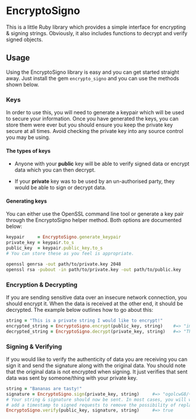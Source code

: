 # EncryptoSigno

This is a little Ruby library which provides a simple interface for
encrypting & signing strings. Obviously, it also includes functions
to decrypt and verify signed objects.

## Usage

Using the EncryptoSigno library is easy and you can get started straight
away. Just install the gem `encrypto_signo` and you can use the methods
shown below.

### Keys

In order to use this, you will need to generate a keypair which will be
used to secure your information. Once you have generated the keys, you
can store them were ever but you should ensure you keep the private key
secure at all times. Avoid checking the private key into any source 
control you may be using.

#### The types of keys

* Anyone with your **public** key will be able to verify signed data or
encrypt data which you can then decrypt.

* If your **private** key was to be used by an un-authorised party, they
would be able to sign or decrypt data.

#### Generating keys

You can either use the OpenSSL command line tool or generate a key pair 
through the EncryptoSigno helper method. Both options are documented below:

```ruby
keypair     = EncryptoSigno.generate_keypair
private_key = keypair.to_s
public_key  = keypair.public_key.to_s
# You can store these as you feel is appropriate.
```

```bash
openssl genrsa -out path/to/private.key 2048
openssl rsa -pubout -in path/to/private.key -out path/to/public.key
```

### Encryption & Decrypting

If you are sending sensitive data over an insecure network connection, you
should encrypt it. When the data is received at the other end, it should be
decrypted. The example below outlines how to go about this:

```ruby
string = "This is a private string I would like to encrypt!"
encrypted_string = EncryptoSigno.encrypt(public_key, string)    #=> "imeic8XDDJ0hcTisZIkRUHj5xgUtohfgOYg38lX7c82rAgj1Mu1Qz7bTV29v\nK9D89wKVNaSqmzQHsjMxH360FVb8H0k7t0Q11QahLeDVzlpwb3UxyHz/aNBB\nQ3/ZoZ6P0p3dT61g7Ogb5/6JNVPerewUYngTVOG/pVC+zNAOJ0I=\n|z2h4I2PZLHqNq+FCF/9ryQ=="
decrypted_string = EncryptoSigno.decrypt(private_key, string)   #=> "This is a private string I would like to encrypt!"
```

### Signing & Verifying

If you would like to verify the authenticity of data you are receiving you
can sign it and send the signature along with the original data. You should
note that the original data is not encrypted when signing. It just verifies that
sent data was sent by someone/thing with your private key.

```ruby
string = "Bananas are tasty!"
signature = EncryptoSigno.sign(private_key, string)     #=> "ogolcwG8/+Mfk5Aor1sa+YiWQG4O9qkNqrMOQVEOCHz1YUuZCuQyAEW2lNHl\nTMoURYEYcTdzb08rPbo8uhIbhQvCTLgr6T9aK46VSwwtAH5z14baa2eCxcba\nDdgnFMLg62LE+cbAYJz2JyDb0Scn7jpWVZDhAZ7vO+V0qrQqKdA="
# Your string & signature should now be sent. In most cases, you will want to
# add a timestamp to signed requests to remove the possibility of replay attacks.
EncryptoSigno.verify(public_key, signature, string)     #=> true
```

